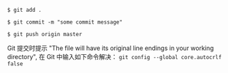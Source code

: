 ```
$ git add .

$ git commit -m "some commit message"

$ git push origin master

```
Git 提交时提示 "The file will have its original line endings in your working directory", 在 Git 中输入如下命令解决：
````git config --global core.autocrlf false````